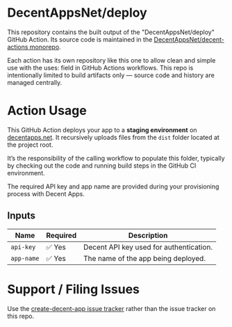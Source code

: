 # DecentAppsNet/deploy

This repository contains the built output of the "DecentAppsNet/deploy" GitHub Action. Its source code is maintained in the [DecentAppsNet/decent-actions monorepo](https://github.com/DecentAppsNet/decent-actions).

Each action has its own repository like this one to allow clean and simple use with the uses: field in GitHub Actions workflows. This repo is intentionally limited to build artifacts only — source code and history are managed centrally.

# Action Usage

This GitHub Action deploys your app to a **staging environment** on [decentapps.net](https://decentapps.net). It recursively uploads files from the `dist` folder located at the project root.

It’s the responsibility of the calling workflow to populate this folder, typically by checking out the code and running build steps in the GitHub CI environment.

The required API key and app name are provided during your provisioning process with Decent Apps.

## Inputs

| Name       | Required | Description                              |
|------------|----------|------------------------------------------|
| `api-key`  | ✅ Yes    | Decent API key used for authentication.  |
| `app-name` | ✅ Yes    | The name of the app being deployed.      |

# Support / Filing Issues

Use the [create-decent-app issue tracker](https://github.com/DecentAppsNet/create-decent-app/issues) rather than the issue tracker on this repo.